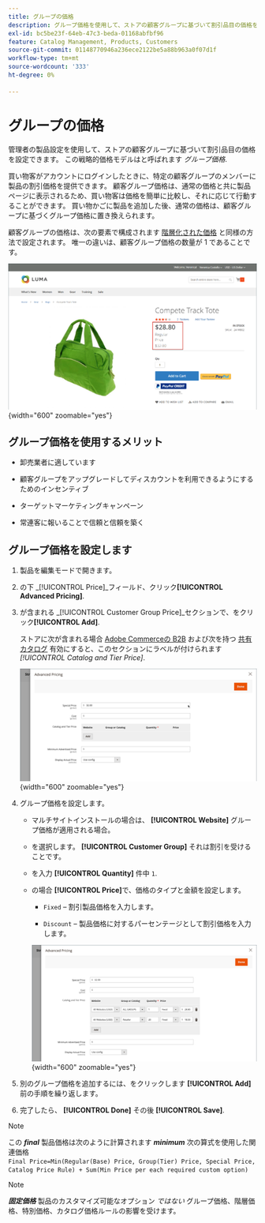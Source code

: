 ```yaml
---
title: グループの価格
description: グループ価格を使用して、ストアの顧客グループに基づいて割引品目の価格を設定する方法を説明します。
exl-id: bc5be23f-64eb-47c3-beda-01168abfbf96
feature: Catalog Management, Products, Customers
source-git-commit: 01148770946a236ece2122be5a88b963a0f07d1f
workflow-type: tm+mt
source-wordcount: '333'
ht-degree: 0%

---
```


# グループの価格

管理者の製品設定を使用して、ストアの顧客グループに基づいて割引品目の価格を設定できます。 この戦略的価格モデルはと呼ばれます _グループ価格_.

買い物客がアカウントにログインしたときに、特定の顧客グループのメンバーに製品の割引価格を提供できます。 顧客グループ価格は、通常の価格と共に製品ページに表示されるため、買い物客は価格を簡単に比較し、それに応じて行動することができます。 買い物かごに製品を追加した後、通常の価格は、顧客グループに基づくグループ価格に置き換えられます。

顧客グループの価格は、次の要素で構成されます [階層化された価格](product-price-tier.md) と同様の方法で設定されます。 唯一の違いは、顧客グループ価格の数量が 1 であることです。

![顧客グループ割引](./assets/storefront-price-group.png){width="600" zoomable="yes"}

## グループ価格を使用するメリット

- 卸売業者に適しています

- 顧客グループをアップグレードしてディスカウントを利用できるようにするためのインセンティブ

- ターゲットマーケティングキャンペーン

- 常連客に報いることで信頼と信頼を築く

## グループ価格を設定します

1. 製品を編集モードで開きます。

1. の下 _[!UICONTROL Price]_フィールド、クリック&#x200B;**[!UICONTROL Advanced Pricing]**.

1. が含まれる _[!UICONTROL Customer Group Price]_セクションで、をクリック&#x200B;**[!UICONTROL Add]**.

   ストアに次が含まれる場合 [Adobe Commerceの B2B](../b2b/introduction.md) および次を持つ [共有カタログ](../b2b/catalog-shared.md) 有効にすると、このセクションにラベルが付けられます _[!UICONTROL Catalog and Tier Price]_.

   ![詳細価格](./assets/product-price-group.png){width="600" zoomable="yes"}

1. グループ価格を設定します。

   - マルチサイトインストールの場合は、 **[!UICONTROL Website]** グループ価格が適用される場合。

   - を選択します。 **[!UICONTROL Customer Group]** それは割引を受けることです。

   - を入力 **[!UICONTROL Quantity]** 件中 `1`.

   - の場合 **[!UICONTROL Price]**&#x200B;で、価格のタイプと金額を設定します。

      - `Fixed`  – 割引製品価格を入力します。

      - `Discount`  – 製品価格に対するパーセンテージとして割引価格を入力します。

     ![顧客グループ価格](./assets/product-price-group-discount.png){width="600" zoomable="yes"}

1. 別のグループ価格を追加するには、をクリックします **[!UICONTROL Add]** 前の手順を繰り返します。

1. 完了したら、 **[!UICONTROL Done]** その後 **[!UICONTROL Save]**.

>[!NOTE]
>
>この **_final_** 製品価格は次のように計算されます **_minimum_** 次の算式を使用した関連価格 <br/>`Final Price=Min(Regular(Base) Price, Group(Tier) Price, Special Price, Catalog Price Rule) + Sum(Min Price per each required custom option)`

>[!NOTE]
>
>**_固定価格_** 製品のカスタマイズ可能なオプション _ではない_ グループ価格、階層価格、特別価格、カタログ価格ルールの影響を受けます。

